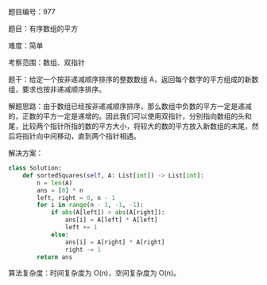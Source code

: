 题目编号：977

题目：有序数组的平方

难度：简单

考察范围：数组、双指针

题干：给定一个按非递减顺序排序的整数数组 A，返回每个数字的平方组成的新数组，要求也按非递减顺序排序。

解题思路：由于数组已经按非递减顺序排序，那么数组中负数的平方一定是递减的，正数的平方一定是递增的。因此我们可以使用双指针，分别指向数组的头和尾，比较两个指针所指的数的平方大小，将较大的数的平方放入新数组的末尾，然后将指针向中间移动，直到两个指针相遇。

解决方案：

```python
class Solution:
    def sortedSquares(self, A: List[int]) -> List[int]:
        n = len(A)
        ans = [0] * n
        left, right = 0, n - 1
        for i in range(n - 1, -1, -1):
            if abs(A[left]) > abs(A[right]):
                ans[i] = A[left] * A[left]
                left += 1
            else:
                ans[i] = A[right] * A[right]
                right -= 1
        return ans
```

算法复杂度：时间复杂度为 O(n)，空间复杂度为 O(n)。